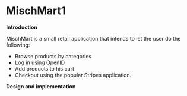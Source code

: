 # MischMart1

**Introduction**

MischMart is a small retail application that intends to let the user do the following:

- Browse products by categories
- Log in using OpenID
- Add products to his cart
- Checkout using the popular Stripes application.

**Design and implementation**


